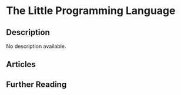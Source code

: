 # The Little Programming Language

## Description

No description available.

## Articles

## Further Reading